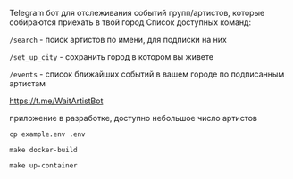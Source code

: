 Telegram бот для отслеживания событий групп/артистов, которые собираются приехать в твой город
Список доступных команд: 

``` /search ```  - поиск артистов по имени, для подписки на них 

``` /set_up_city ```  - сохранить город в котором вы живете

``` /events ```  - список ближайших событий в вашем городе по подписанным артистам 

https://t.me/WaitArtistBot

приложение в разработке, доступно небольшое число артистов

``` cp example.env .env  ``` 

``` make docker-build  ``` 

``` make up-container ```
